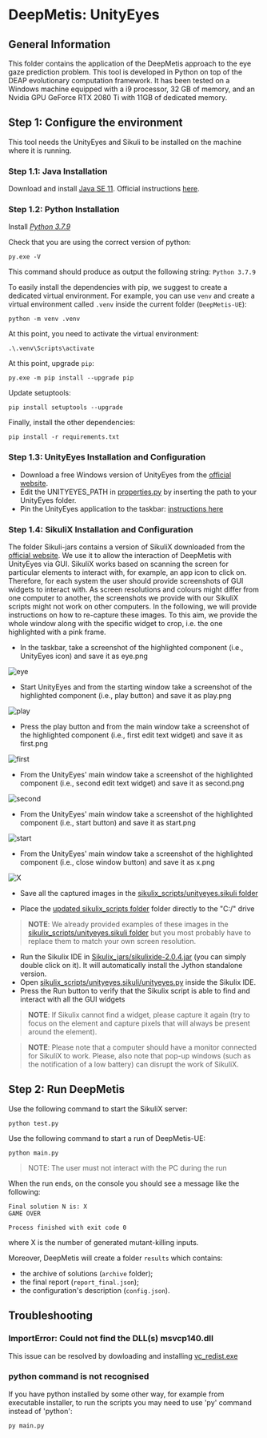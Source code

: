 # DeepMetis: UnityEyes

## General Information ##
This folder contains the application of the DeepMetis approach to the eye gaze prediction problem.
This tool is developed in Python on top of the DEAP evolutionary computation framework. It has been tested on a Windows machine equipped with a i9 processor, 32 GB of memory, and an Nvidia GPU GeForce RTX 2080 Ti with 11GB of dedicated memory.

## Step 1: Configure the environment ##

This tool needs the UnityEyes and Sikuli to be installed on the machine where it is running. 

### Step 1.1: Java Installation ###

Download and install [Java SE 11](https://www.oracle.com/it/java/technologies/javase-jdk11-downloads.html). Official instructions [here](https://docs.oracle.com/en/java/javase/11/install/installation-jdk-microsoft-windows-platforms.html).

### Step 1.2: Python Installation ###

Install [_Python 3.7.9_](https://www.python.org/ftp/python/3.7.9/python-3.7.9-amd64.exe)

Check that you are using the correct version of python:
``` 
py.exe -V
```
This command should produce as output the following string: `Python 3.7.9`

To easily install the dependencies with pip, we suggest to create a dedicated virtual environment. For example, you can use `venv` and create a virtual environment called `.venv` inside the current folder (`DeepMetis-UE`):

```
python -m venv .venv
```

At this point, you need to activate the virtual environment:

``` 
.\.venv\Scripts\activate
```


At this point, upgrade `pip`:

```
py.exe -m pip install --upgrade pip

```

Update setuptools:
```
pip install setuptools --upgrade

```

Finally, install the other dependencies:
```
pip install -r requirements.txt
```


### Step 1.3: UnityEyes Installation and Configuration ###

* Download a free Windows version of UnityEyes from the [official website](https://www.cl.cam.ac.uk/research/rainbow/projects/unityeyes/data/UnityEyes_Windows.zip).  
* Edit the UNITYEYES_PATH in [properties.py](properties.py) by inserting the path to your UnityEyes folder. 
* Pin the UnityEyes application to the taskbar: [instructions here](https://support.microsoft.com/en-us/windows/pin-apps-and-folders-to-the-desktop-or-taskbar-f3c749fb-e298-4cf1-adda-7fd635df6bb0)

### Step 1.4: SikuliX Installation and Configuration ###

The folder Sikuli-jars contains a version of SikuliX downloaded from the [official website](http://sikulix.com). We use it to allow the interaction of DeepMetis with UnityEyes via GUI. SikuliX works based on scanning the screen for particular elements to interact with, for example, an app icon to click on. Therefore, for each system the user should provide screenshots of GUI widgets to interact with. As screen resolutions and colours might differ from one computer to another, the screenshots we provide with our SikuliX scripts might not work on other computers. In the following, we will provide instructions on how to re-capture these images. To this aim, we provide the whole window along with the specific widget to crop, i.e. the one highlighted with a pink frame.

* In the taskbar, take a screenshot of the highlighted component (i.e., UnityEyes icon) and save it as eye.png

![eye](../images/eye.PNG)

* Start UnityEyes and from the starting window take a screenshot of the highlighted component (i.e., play button) and save it as play.png

![play](../images/play.PNG)

* Press the play button and from the main window take a screenshot of the highlighted component (i.e., first edit text widget) and save it as first.png

![first](../images/first.PNG)

* From the UnityEyes' main window take a screenshot of the highlighted component (i.e., second edit text widget) and save it as second.png

![second](../images/second.PNG)

* From the UnityEyes' main window take a screenshot of the highlighted component (i.e., start button) and save it as start.png

![start](../images/start.PNG)

* From the UnityEyes' main window take a screenshot of the highlighted component (i.e., close window button) and save it as x.png

![X](../images/X.PNG)

* Save all the captured images in the [sikulix_scripts/unityeyes.sikuli folder](sikulix_scripts/unityeyes.sikuli/)

* Place the [updated sikulix_scripts folder](sikulix_scripts) folder directly to the "C:/" drive

> **NOTE**: We already provided examples of these images in the [sikulix_scripts/unityeyes.sikuli folder](sikulix_scripts/unityeyes.sikuli/) but you most probably have to replace them to match your own screen resolution.

* Run the Sikulix IDE in [Sikulix_jars/sikulixide-2.0.4.jar](Sikulix_jars/) (you can simply double click on it). It will automatically install the Jython standalone version.
* Open [sikulix_scripts/unityeyes.sikuli/unityeyes.py](sikulix_scripts/unityeyes.sikuli/unityeyes.py) inside the Sikulix IDE.
* Press the Run button to verify that the Sikulix script is able to find and interact with all the GUI widgets

> **NOTE**: If Sikulix cannot find a widget, please capture it again (try to focus on the element and capture pixels that will always be present around the element).

> **NOTE**: Please note that a computer should have a monitor connected for SikuliX to work. Please, also note that pop-up windows (such as the notification of a low battery) can disrupt the work of SikuliX.


## Step 2: Run DeepMetis

Use the following command to start the SikuliX server:

```
python test.py
```

Use the following command to start a run of DeepMetis-UE:

```
python main.py
```

> NOTE: The user must not interact with the PC during the run

When the run ends, on the console you should see a message like the following:

```
Final solution N is: X
GAME OVER

Process finished with exit code 0
```

where X is the number of generated mutant-killing inputs.

Moreover, DeepMetis will create a folder `results` which contains: 
* the archive of solutions (`archive` folder); 
* the final report (`report_final.json`);
* the configuration's description (`config.json`).

## Troubleshooting ##

### ImportError: Could not find the DLL(s) msvcp140.dll ### 
This issue can be resolved by dowloading and installing [vc_redist.exe](https://support.microsoft.com/en-us/topic/the-latest-supported-visual-c-downloads-2647da03-1eea-4433-9aff-95f26a218cc0)

### python command is not recognised ###
If you have python installed by some other way, for example from executable installer, to run the scripts you may need to use 'py' command instead of 'python':
```
py main.py
```
